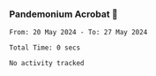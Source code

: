 ### Pandemonium Acrobat 🤸

<!--START_SECTION:waka-->

```all_time
From: 20 May 2024 - To: 27 May 2024

Total Time: 0 secs

No activity tracked
```

<!--END_SECTION:waka-->
